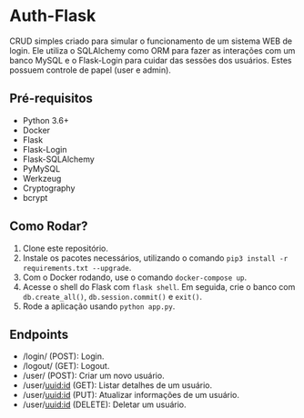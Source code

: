 # Auth-Flask

CRUD simples criado para simular o funcionamento de um sistema WEB de login. Ele utiliza o SQLAlchemy como ORM para fazer as interações com um banco MySQL e o Flask-Login para cuidar das sessões dos usuários. Estes possuem controle de papel (user e admin).

## Pré-requisitos
- Python 3.6+
- Docker
- Flask
- Flask-Login
- Flask-SQLAlchemy
- PyMySQL
- Werkzeug
- Cryptography
- bcrypt

## Como Rodar?

1. Clone este repositório.
2. Instale os pacotes necessários, utilizando o comando `pip3 install -r requirements.txt --upgrade`.
3. Com o Docker rodando, use o comando `docker-compose up`.
4. Acesse o shell do Flask com `flask shell`. Em seguida, crie o banco com `db.create_all()`, `db.session.commit()` e `exit()`.
5. Rode a aplicação usando `python app.py`.


## Endpoints

- /login/ (POST): Login.
- /logout/ (GET): Logout.
- /user/ (POST): Criar um novo usuário.
- /user/<uuid:id> (GET): Listar detalhes de um usuário.
- /user/<uuid:id> (PUT): Atualizar informações de um usuário.
- /user/<uuid:id> (DELETE): Deletar um usuário.

